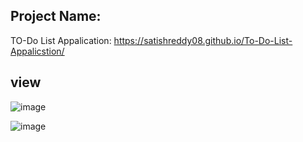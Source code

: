 ## Project Name:
TO-Do List Appalication:
https://satishreddy08.github.io/To-Do-List-Appalicstion/
## view
![image](https://github.com/user-attachments/assets/d14e2ad2-cd58-40cc-8dce-76804981b66e)

![image](https://github.com/user-attachments/assets/8536812c-d5b1-4771-bfb4-394abffec332)

